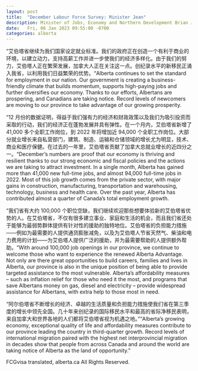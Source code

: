 ```yaml
---
layout: post
title:  "December Labour Force Survey: Minister Jean"
description: Minister of Jobs, Economy and Northern Development Brian Jean issued the following statement about the December 2022 Labour Force Survey from Statistics Canada:
date:   Fri, 06 Jan 2023 09:55:00 -0700
categories: alberta
---
```


“艾伯塔省继续为我们国家设定就业标准。我们的政府正在创造一个有利于商业的环境，以建立动力，支持高薪工作并进一步使我们的经济多样化。由于我们的努力，艾伯塔人正在繁荣发展，加拿大人正在关注这一点。创纪录水平的新移民正涌入我省，以利用我们日益繁荣的优势。“Alberta continues to set the standard for employment in our nation. Our government is creating a business-friendly climate that builds momentum, supports high-paying jobs and further diversifies our economy. Thanks to our efforts, Albertans are prospering, and Canadians are taking notice. Record levels of newcomers are moving to our province to take advantage of our growing prosperity.

“12 月份的数据证明，得益于我们强有力的经济和财政政策以及我们为吸引投资而采取的行动，我们的经济正在蓬勃发展并具有弹性。在一个月内，艾伯塔省新增了 41,000 多个全职工作岗位，到 2022 年将增加近 94,000 个全职工作岗位。大部分就业增长来自私营部门，建筑、制造、运输和仓储领域的增长尤为明显，技术、商业和医疗保健。在过去的一年里，艾伯塔省贡献了加拿大总就业增长的近四分之一。“December’s numbers are proof that our economy is thriving and resilient thanks to our strong economic and fiscal policies and the actions we are taking to attract investment. In a single month, Alberta has gained more than 41,000 new full-time jobs, and almost 94,000 full-time jobs in 2022. Most of this job growth comes from the private sector, with major gains in construction, manufacturing, transportation and warehousing, technology, business and health care. Over the past year, Alberta has contributed almost a quarter of Canada’s total employment growth.

“我们省有大约 100,000 个职位空缺，我们继续欢迎那些想要体验新的艾伯塔省优势的人。在艾伯塔省，不仅有很多建立事业、家庭和生活的机会，而且我们省还处于能够为最弱势群体提供有针对性的援助的独特地位。艾伯塔省的负担能力措施——例如为最需要的人提供通货膨胀减免，以及为艾伯塔人节省天然气、柴油和电力费用的计划——为艾伯塔人提供广泛的援助，并为最需要帮助的人提供额外帮助。“With around 100,000 job openings in our province, we continue to welcome those who want to experience the renewed Alberta Advantage. Not only are there great opportunities to build careers, families and lives in Alberta, our province is also in the unique position of being able to provide targeted assistance to the most vulnerable. Alberta’s affordability measures – such as inflation relief for those who need it the most, and programs that save Albertans money on gas, diesel and electricity – provide widespread assistance for Albertans, with extra help to those most in need.

“阿尔伯塔省不断增长的经济、卓越的生活质量和负担能力措施使我们省在第三季度的增长中领先全国。几十年来创纪录的国际移民水平和最高的省际净移民表明，来自加拿大和世界各地的人们都将艾伯塔省视为机遇之地。”“Alberta’s growing economy, exceptional quality of life and affordability measures contribute to our province leading the country in third-quarter growth. Record levels of international migration paired with the highest net interprovincial migration in decades show that people from across Canada and around the world are taking notice of Alberta as the land of opportunity.”

FCGvisa translated, alberta.ca All Rights Reserved.
